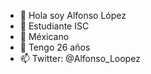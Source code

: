 - 👋 Hola soy Alfonso López
- 👀 Estudiante ISC
- 🌱 Méxicano
- 💞️ Tengo 26 años
- 📫 Twitter: @Alfonso_Loopez
<!---
AlfonsoLoopez/AlfonsoLoopez is a ✨ special ✨ repository because its `README.md` (this file) appears on your GitHub profile.
You can click the Preview link to take a look at your changes.
--->
